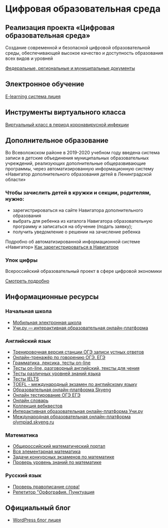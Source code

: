 
Цифровая образовательная среда
==============================

Реализация проекта «Цифровая образовательная среда»
---------------------------------------------------

Cоздание современной и безопасной цифровой образовательной среды, обеспечивающей высокое качество и доступность образования всех видов и уровней

[Федеральные, региональные и муниципальные документы](#)

Электронное обучение
--------------------

[E-learning система лицея](#)

Инструменты виртуального класса
-------------------------------

[Виртуальный класс в период коронавирусной инфекции](#)

Дополнительное образование
--------------------------

Во Всеволожском районе в 2019-2020 учебном году введена система записи в детские объединения муниципальных образовательных учреждений, реализующих дополнительные общеразвивающие программы, через автоматизированную информационную систему «Навигатор дополнительного образования детей в Ленинградской области»

### Чтобы зачислить детей в кружки и секции, родителям, нужно:

*   зарегистрироваться на сайте Навигатора дополнительного образования
*   выбрать для ребенка из каталога Навигатора образовательную программу и записаться на обучение (подать заявку);
*   получить уведомление о решении на зачисление ребенка

Подробно об автоматизированной информационной системе «Навигатор» [Как зарегистрироваться в Навигаторе](#)

### Упок цифры

Всероссийский образовательный проект в сфере цифровой экономики

[Смотреть подробно](#)

Информационные ресурсы
----------------------

### Начальная школа

*   [Мобильная электронная школа](#)
*   [Учи.ру — интерактивная образовательная онлайн-платформа](#)

### Английский язык

*   [Тренировочная версия станции ОГЭ записи устных ответов](#)
*   [Oнлайн-тренажёр по говорению ОГЭ, ЕГЭ](#)
*   [Грамматика, лексика, тесты on-line](#)
*   [Тесты on-line, разговорный английский, тексты для чения](#)
*   [Тесты различных уровней знаний языка](#)
*   [Тесты IELTS](#)
*   [TOEFL - международный экзамен по английскому языку](#)
*   [Образовательная онлайн-платформа Skyeng](#)
*   [Онлайн тестирование ОГЭ ЕГЭ](#)
*   [Онлайн словарь](#)
*   [Коллекция вебквестов](#)
*   [Интерактивная образовательная онлайн-платформа Учи.ру](#)
*   [Международная образовательная онлайн-платформа olympiad.skyeng.ru](#)

### Математика

*   [Общероссийский математический портал](#)
*   [Вся элементарная математика](#)
*   [Задачи конкурсных экзаменов по математике](#)
*   [Проверь уровень знаний по математике](#)

### Русский язык

*   [Проверь правописание слова!](#)
*   [Репетитор "Орфография. Пунктуация](#)

Официальный блог
----------------

*   [WordPress блог лицея](#)